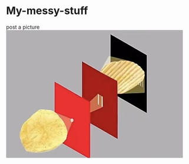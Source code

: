 # My-messy-stuff
post a picture
![my img](https://github.com/ClearanceHFLS/My-messy-stuff/blob/main/IMG_0899.jpg?raw=true)
